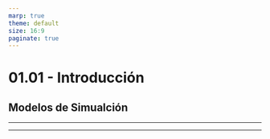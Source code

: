 ```yaml
---
marp: true
theme: default
size: 16:9
paginate: true
---
```


# 01.01 - Introducción

## Modelos de Simualción

---

---
